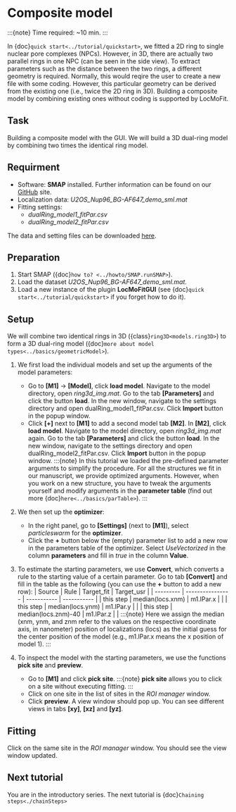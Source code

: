 # Composite model

:::{note}
Time required: ~10 min.
:::

In {doc}`quick start<../tutorial/quickstart>`, we fitted a 2D ring to single nuclear pore complexes (NPCs). However, in 3D, there are actually two parallel rings in one NPC (can be seen in the side view). To extract parameters such as the distance between the two rings, a different geometry is required. Normally, this would reqire the user to create a new file with some coding. However, this particular geometry can be derived from the existing one (i.e., twice the 2D ring in 3D). Building a composite model by combining existing ones without coding is supported by LocMoFit.

## Task
Building a composite model with the GUI. We will build a 3D dual-ring model by combining two times the identical ring model.
	
## Requirment
* Software: **SMAP** installed. Further information can be found on our [GitHub](https://github.com/jries/SMAP/) site.
* Localization data: _U2OS_Nup96_BG-AF647_demo_sml.mat_
* Fitting settings:
	* _dualRing_model1_fitPar.csv_
	* _dualRing_model2_fitPar.csv_

The data and setting files can be downloaded [here](https://www.embl.de/download/ries/LocMoFit/).

## Preparation
1. Start SMAP ({doc}`how to? <../howto/SMAP.runSMAP>`).
2. Load the dataset _U2OS_Nup96_BG-AF647_demo_sml.mat_.
3. Load a new instance of the plugin **LocMoFitGUI** (see {doc}`quick start<../tutorial/quickstart>` if you forget how to do it).

## Setup
We will combine two identical rings in 3D ({class}`ring3D<models.ring3D>`) to form a 3D dual-ring model ({doc}`more about model types<../basics/geometricModel>`).

1. We first load the individual models and set up the arguments of the model parameters:
	* Go to **[M1]** -> **[Model]**, click **load model**. Navigate to the model directory, open _ring3d_img.mat_. Go to the tab **[Parameters]** and click the button **load**. In the new window, navigate to the settings directory and open dualRing_model1_fitPar.csv. Click **Import** button in the popup window.
	* Click **[+]** next to **[M1]** to add a second model tab **[M2]**. In **[M2]**, click **load model**. Navigate to the model directory, open _ring3d_img.mat_ again. Go to the tab **[Parameters]** and click the button **load**. In the new window, navigate to the settings directory and open dualRing_model2_fitPar.csv. Click **Import** button in the popup window.
	:::{note}
	In this tutorial we loaded the pre-defined parameter arguments to simplify the procedure. For all the structures we fit in our manuscript, we provide optimized arguments. However, when you work on a new structure, you have to tweak the arguments yourself and modify arguments in the **parameter table** (find out more {doc}`here<../basics/parTable>`).
	:::
2. We then set up the **optimizer**:
	* In the right panel, go to **[Settings]** (next to **[M1]**), select _particleswarm_ for the **optimizer**.
	* Click the **+** button below the (empty) parameter list to add a new row in the parameters table of the optimizer. Select _UseVectorized_ in the column **parameters** and fill in _true_ in the column **Value**.
3. To estimate the starting parameters, we use **Convert**, which converts a rule to the starting value of a certain parameter.
	Go to tab **[Convert]** and fill in the table as the following (you can use the **+** button to add a new row):
	| Source    | Rule             | Target\_fit | Target\_usr |
	| --------- | ---------------- | ----------- | ----------- |
	| this step | median(locs.xnm) | m1.lPar.x   |             |
	| this step | median(locs.ynm) | m1.lPar.y   |             |
	| this step | median(locs.znm)-40 | m1.lPar.z   |             |
	:::{note}
	Here we assign the median (xnm, ynm, and znm refer to the values on the respective coordinate axis, in nanometer) position of localizations (locs) as the initial guess for the center position of the model (e.g., m1.lPar.x means the x position of model 1).
	:::

4. To inspect the model with the starting parameters, we use the functions **pick site** and **preview**.
	* Go to **[M1]** and click **pick site**.
	:::{note}
	**pick site** allows you to click on a site without executing fitting.
	:::
	* Click on one site in the list of sites in the _ROI manager_ window.
	* Click **preview**. A view window should pop up. You can see different views in tabs **[xy]**, **[xz]** and **[yz]**.

## Fitting
Click on the same site in the _ROI manager_ window. You should see the view window updated.

## Next tutorial
You are in the introductory series. The next tutorial is {doc}`Chaining steps<./chainSteps>`
